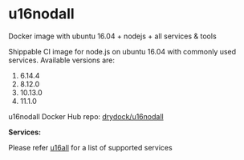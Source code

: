 # u16nodall
Docker image with ubuntu 16.04 + nodejs + all services &amp; tools

Shippable CI image for node.js on ubuntu 16.04 with commonly used services. Available versions are:

  1.  6.14.4
  2.  8.12.0
  3.  10.13.0
  4.  11.1.0
  
u16nodall Docker Hub repo: [drydock/u16nodall](https://hub.docker.com/r/drydock/u16nodall/)
  
**Services:**

Please refer [u16all](https://github.com/dry-dock/u16all) for a list of supported services
